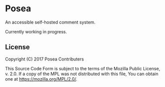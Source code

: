 # Posea

An accessible self-hosted comment system.

Currently working in progress.

## License

Copyright (C) 2017 Posea Contributers

This Source Code Form is subject to the terms of the Mozilla Public License, v. 2.0. If a copy of the MPL was not distributed with this file, You can obtain one at https://mozilla.org/MPL/2.0/.
